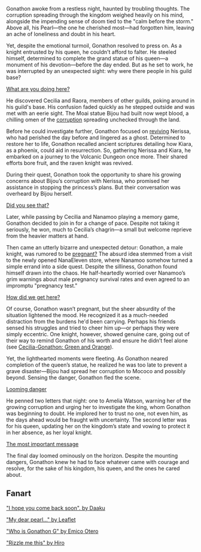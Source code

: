 Gonathon awoke from a restless night, haunted by troubling thoughts. The corruption spreading through the kingdom weighed heavily on his mind, alongside the impending sense of doom tied to the "calm before the storm." Above all, his Pearl—the one he cherished most—had forgotten him, leaving an ache of loneliness and doubt in his heart.

Yet, despite the emotional turmoil, Gonathon resolved to press on. As a knight entrusted by his queen, he couldn't afford to falter. He steeled himself, determined to complete the grand statue of his queen—a monument of his devotion—before the day ended. But as he set to work, he was interrupted by an unexpected sight: why were there people in his guild base?

[What are you doing here?](#embed:https://www.youtube.com/live/_pxgqfGjshs?feature=shared&t=122)

He discovered Cecilia and Raora, members of other guilds, poking around in his guild's base. His confusion faded quickly as he stepped outside and was met with an eerie sight. The Moai statue Bijou had built now wept blood, a chilling omen of the [corruption](https://www.youtube.com/live/_pxgqfGjshs?feature=shared&t=401) spreading unchecked through the land.

Before he could investigate further, Gonathon focused on [reviving](https://www.youtube.com/live/_pxgqfGjshs?feature=shared&t=1019) Nerissa, who had perished the day before and lingered as a ghost. Determined to restore her to life, Gonathon recalled ancient scriptures detailing how Kiara, as a phoenix, could aid in resurrection. So, gathering Nerissa and Kiara, he embarked on a journey to the Volcanic Dungeon once more. Their shared efforts bore fruit, and the raven knight was revived.

During their quest, Gonathon took the opportunity to share his growing concerns about Bijou’s corruption with Nerissa, who promised her assistance in stopping the princess’s plans. But their conversation was overheard by Bijou herself.

[Did you see that?](#embed:https://www.youtube.com/live/_pxgqfGjshs?feature=shared&t=1795)

Later, while passing by Cecilia and Nanamoo playing a memory game, Gonathon decided to join in for a change of pace. Despite not taking it seriously, he won, much to Cecilia’s chagrin—a small but welcome reprieve from the heavier matters at hand.

Then came an utterly bizarre and unexpected detour: Gonathon, a male knight, was rumored to be [pregnant?](https://www.youtube.com/live/_pxgqfGjshs?feature=shared&t=6299) The absurd idea stemmed from a visit to the newly opened NanaEleven store, where Nanamoo somehow turned a simple errand into a side quest. Despite the silliness, Gonathon found himself drawn into the chaos. He half-heartedly worried over Nanamoo’s grim warnings about male pregnancy survival rates and even agreed to an impromptu "pregnancy test."

[How did we get here?](#embed:https://www.youtube.com/live/_pxgqfGjshs?feature=shared&t=7535)

Of course, Gonathon wasn’t pregnant, but the sheer absurdity of the situation lightened the mood. He recognized it as a much-needed distraction from the burdens he'd been carrying. Perhaps his friends sensed his struggles and tried to cheer him up—or perhaps they were simply eccentric. One knight, however, showed genuine care, going out of their way to remind Gonathon of his worth and ensure he didn’t feel alone (see [Cecilia-Gonathon: Green and Orange](#edge:cecilia-gigi)).

Yet, the lighthearted moments were fleeting. As Gonathon neared completion of the queen’s statue, he realized he was too late to prevent a grave disaster—Bijou had spread her corruption to Mococo and possibly beyond. Sensing the danger, Gonathon fled the scene.

[Looming danger](#embed:https://www.youtube.com/live/_pxgqfGjshs?feature=shared&t=11447)

He penned two letters that night: one to Amelia Watson, warning her of the growing corruption and urging her to investigate the king, whom Gonathon was beginning to doubt. He implored her to trust no one, not even him, as the days ahead would be fraught with uncertainty. The second letter was for his queen, updating her on the kingdom’s state and vowing to protect it in her absence, as her loyal knight.

[The most important message](#embed:https://www.youtube.com/live/_pxgqfGjshs?feature=shared&t=11765)

The final day loomed ominously on the horizon. Despite the mounting dangers, Gonathon knew he had to face whatever came with courage and resolve, for the sake of his kingdom, his queen, and the ones he cared about.

## Fanart

["I hope you come back soon". by Daaku](https://x.com/koizumi_arata/status/1832113066487771210)

["My dear pearl..." by Leaflet](https://x.com/Lil_Leaflet_/status/1832398336877596978)

["Who is Gonathon G" by Emico Otero](https://www.youtube.com/watch?v=MxNvjxcmzW4)

["Rizzle me this" by Hiro](https://x.com/hiroavrs/status/1832437338469011589)
